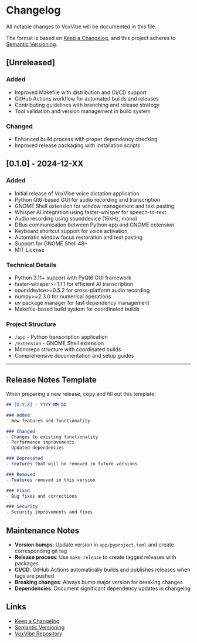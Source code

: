 # Changelog

All notable changes to VoxVibe will be documented in this file.

The format is based on [Keep a Changelog](https://keepachangelog.com/en/1.0.0/),
and this project adheres to [Semantic Versioning](https://semver.org/spec/v2.0.0.html).

## [Unreleased]

### Added
- Improved Makefile with distribution and CI/CD support
- GitHub Actions workflow for automated builds and releases
- Contributing guidelines with branching and release strategy
- Tool validation and version management in build system

### Changed
- Enhanced build process with proper dependency checking
- Improved release packaging with installation scripts

## [0.1.0] - 2024-12-XX

### Added
- Initial release of VoxVibe voice dictation application
- Python Qt6-based GUI for audio recording and transcription
- GNOME Shell extension for window management and text pasting
- Whisper AI integration using faster-whisper for speech-to-text
- Audio recording using sounddevice (16kHz, mono)
- DBus communication between Python app and GNOME extension
- Keyboard shortcut support for voice activation
- Automatic window focus restoration and text pasting
- Support for GNOME Shell 48+
- MIT License

### Technical Details
- Python 3.11+ support with PyQt6 GUI framework
- faster-whisper>=1.1.1 for efficient AI transcription
- sounddevice>=0.5.2 for cross-platform audio recording
- numpy>=2.3.0 for numerical operations
- uv package manager for fast dependency management
- Makefile-based build system for coordinated builds

### Project Structure
- `/app` - Python transcription application
- `/extension` - GNOME Shell extension
- Monorepo structure with coordinated builds
- Comprehensive documentation and setup guides

---

## Release Notes Template

When preparing a new release, copy and fill out this template:

```markdown
## [X.Y.Z] - YYYY-MM-DD

### Added
- New features and functionality

### Changed
- Changes to existing functionality
- Performance improvements
- Updated dependencies

### Deprecated
- Features that will be removed in future versions

### Removed
- Features removed in this version

### Fixed
- Bug fixes and corrections

### Security
- Security improvements and fixes
```

## Maintenance Notes

- **Version bumps**: Update version in `app/pyproject.toml` and create corresponding git tag
- **Release process**: Use `make release` to create tagged releases with packages
- **CI/CD**: GitHub Actions automatically builds and publishes releases when tags are pushed
- **Breaking changes**: Always bump major version for breaking changes
- **Dependencies**: Document significant dependency updates in changelog

## Links

- [Keep a Changelog](https://keepachangelog.com/)
- [Semantic Versioning](https://semver.org/)
- [VoxVibe Repository](https://github.com/your-username/voxvibe)